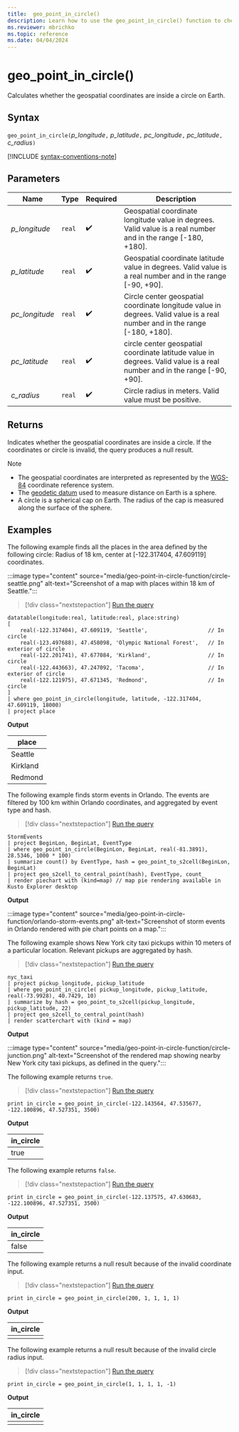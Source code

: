 ```yaml
---
title:  geo_point_in_circle()
description: Learn how to use the geo_point_in_circle() function to check if the geospatial coordinates are inside a circle on Earth.
ms.reviewer: mbrichko
ms.topic: reference
ms.date: 04/04/2024
---
```

# geo_point_in_circle()

Calculates whether the geospatial coordinates are inside a circle on Earth.

## Syntax

`geo_point_in_circle(`*p_longitude*`,` *p_latitude*`,` *pc_longitude*`,` *pc_latitude*`,` *c_radius*`)`

[!INCLUDE [syntax-conventions-note](../../includes/syntax-conventions-note.md)]

## Parameters

|Name|Type|Required|Description|
|--|--|--|--|
| *p_longitude* | `real` |  :heavy_check_mark: | Geospatial coordinate longitude value in degrees. Valid value is a real number and in the range [-180, +180].|
| *p_latitude* | `real` |  :heavy_check_mark: | Geospatial coordinate latitude value in degrees. Valid value is a real number and in the range [-90, +90].|
| *pc_longitude* | `real` |  :heavy_check_mark: | Circle center geospatial coordinate longitude value in degrees. Valid value is a real number and in the range [-180, +180].|
| *pc_latitude* | `real` |  :heavy_check_mark: | circle center geospatial coordinate latitude value in degrees. Valid value is a real number and in the range [-90, +90].|
| *c_radius* | `real` |  :heavy_check_mark: | Circle radius in meters. Valid value must be positive.|

## Returns

Indicates whether the geospatial coordinates are inside a circle. If the coordinates or circle is invalid, the query produces a null result.

> [!NOTE]
>
>* The geospatial coordinates are interpreted as represented by the [WGS-84](https://earth-info.nga.mil/index.php?dir=wgs84&action=wgs84) coordinate reference system.
>* The [geodetic datum](https://en.wikipedia.org/wiki/Geodetic_datum) used to measure distance on Earth is a sphere.
>* A circle is a spherical cap on Earth. The radius of the cap is measured along the surface of the sphere.

## Examples

The following example finds all the places in the area defined by the following circle: Radius of 18 km, center at [-122.317404, 47.609119] coordinates.

:::image type="content" source="media/geo-point-in-circle-function/circle-seattle.png" alt-text="Screenshot of a map with places within 18 km of Seattle.":::

> [!div class="nextstepaction"]
> <a href="https://dataexplorer.azure.com/clusters/help/databases/Samples?query=H4sIAAAAAAAAA3XS0UrDMBSA4fs+xbnbCrVL2rRp9wCCCArqnUiJ6bFG06RkERV8eKN1rN1qchUCH384aYUP+1HjWlvTKf/W4tah0Alo4afHQQuJ2513ynRxdB9BWD836zOaZWlOOSMsToDxtCQ1pXUCq1sU3mtcJXC6Nhu4MCCVkxphhuUpq3lZVSPGiorUVcCu9Wc/KAlXIcsaoeHcOtz5X3zE8MOjU9aBfdrDcJSZkdBJ/zI5JxUL8qVyr1qYdqlzmnlkMZaXZT5aGeOkzoJ1J6TtxeKL/608cmlGa17sG2nOiuDeYNvb5cR540P0Be/P6BA6tM1glfGNMs14e5jxYbwJTAY4mx+tCCFx8AZnX1D68Qt8AzYb0g4xAgAA" target="_blank">Run the query</a>

```kusto
datatable(longitude:real, latitude:real, place:string)
[
    real(-122.317404), 47.609119, 'Seattle',                   // In circle 
    real(-123.497688), 47.458098, 'Olympic National Forest',   // In exterior of circle  
    real(-122.201741), 47.677084, 'Kirkland',                  // In circle
    real(-122.443663), 47.247092, 'Tacoma',                    // In exterior of circle
    real(-122.121975), 47.671345, 'Redmond',                   // In circle
]
| where geo_point_in_circle(longitude, latitude, -122.317404, 47.609119, 18000)
| project place
```

**Output**

|place|
|---|
|Seattle|
|Kirkland|
|Redmond|

The following example finds storm events in Orlando. The events are filtered by 100 km within Orlando coordinates, and aggregated by event type and hash.

> [!div class="nextstepaction"]
> <a href="https://dataexplorer.azure.com/clusters/help/databases/Samples?query=H4sIAAAAAAAAA22PwU7DMAyG7zyFjw0KW7sBKoddkHaCG9yrLLVaszSJHHdjiIcn3SbRw0625P//PvlDAg/bA3pJd78QOXyhFXjFjvx78Pq6GdFwDn2eIubcsUdG6DA0MZCXhnxjia3D4laT0bjioa4W6/qlUhpW9eJp/fisoSrLEu6noTI0jcNgmH4QbBi9FAp2p3+rht6kHjYzq4QmrSw6d8OqZt9MjUtwqtgMZOMujGKCKj3XnOVNrjP6Fhkioe0NCxxJeij25NvNYKKC5RLynO7XKPkOzMGQMzuHQB7exiQBtt/RBc6kFtNeQvwDFpFHo3MBAAA=" target="_blank">Run the query</a>

```kusto
StormEvents
| project BeginLon, BeginLat, EventType
| where geo_point_in_circle(BeginLon, BeginLat, real(-81.3891), 28.5346, 1000 * 100)
| summarize count() by EventType, hash = geo_point_to_s2cell(BeginLon, BeginLat)
| project geo_s2cell_to_central_point(hash), EventType, count_
| render piechart with (kind=map) // map pie rendering available in Kusto Explorer desktop
```

**Output**

:::image type="content" source="media/geo-point-in-circle-function/orlando-storm-events.png" alt-text="Screenshot of storm events in Orlando rendered with pie chart points on a map.":::

The following example shows New York city taxi pickups within 10 meters of a particular location. Relevant pickups are aggregated by hash.

> [!div class="nextstepaction"]
> <a href="https://dataexplorer.azure.com/clusters/help/databases/Samples?query=H4sIAAAAAAAAA42Py27CQAxF93yFlxMpRTBFgiz4lpFxLMZlMjNyHPEQH9+kSBW7dnt17zl2vlMwvMnqCVXLF5NBFbpMNaSSz2JTz+1vgvYTzN1rZGU4cwm1SLYgOZAoJXZ/z1tQxuQ+9p/rrvOHpoXdZr3f+a6F7aaZ4eM0DKjyYDjdIeIY4fimshJGT5yS+4fJ++btswXy2i4U4myK6YV1i2fpKueeFUZCM1aKqAZXsQjuIrmfLxmwNt9Em1nwNgEAAA==" target="_blank">Run the query</a>

```kusto
nyc_taxi
| project pickup_longitude, pickup_latitude
| where geo_point_in_circle( pickup_longitude, pickup_latitude, real(-73.9928), 40.7429, 10)
| summarize by hash = geo_point_to_s2cell(pickup_longitude, pickup_latitude, 22)
| project geo_s2cell_to_central_point(hash)
| render scatterchart with (kind = map)
```

**Output**

:::image type="content" source="media/geo-point-in-circle-function/circle-junction.png" alt-text="Screenshot of the rendered map showing nearby New York city taxi pickups, as defined in the query.":::

The following example returns `true`.

> [!div class="nextstepaction"]
> <a href="https://dataexplorer.azure.com/clusters/help/databases/Samples?query=H4sIAAAAAAAAAysoyswrUcjMi0/OLErOSVWwVUhPzY8vyAeKxsNFNXQNjYz0DE2MTc1MdBRMzPVMgSxzcx0FiLiBgYWlGUTcyNzY1FBHwdjUwEATAJnKnMpbAAAA" target="_blank">Run the query</a>

```kusto
print in_circle = geo_point_in_circle(-122.143564, 47.535677, -122.100896, 47.527351, 3500)
```

**Output**

|in_circle|
|---|
|true|

The following example returns `false`.

> [!div class="nextstepaction"]
> <a href="https://dataexplorer.azure.com/clusters/help/databases/Samples?query=H4sIAAAAAAAAAysoyswrUcjMi0/OLErOSVWwVUhPzY8vyAeKxsNFNXQNjYz0DI3NTc1NdRRMzPXMjA3MLIx1FCDiBgYWlmZgcVMjc2NTQx0FY1MDA00AV0g5xlsAAAA=" target="_blank">Run the query</a>

```kusto
print in_circle = geo_point_in_circle(-122.137575, 47.630683, -122.100896, 47.527351, 3500)
```

**Output**

|in_circle|
|---|
|false|

The following example returns a null result because of the invalid coordinate input.

> [!div class="nextstepaction"]
> <a href="https://dataexplorer.azure.com/clusters/help/databases/Samples?query=H4sIAAAAAAAAAysoyswrUcjMi0/OLErOSVWwVUhPzY8vyAeKxsNFNYwMDHQUDOFIEwAH8KEmNgAAAA==" target="_blank">Run the query</a>

```kusto
print in_circle = geo_point_in_circle(200, 1, 1, 1, 1)
```

**Output**

|in_circle|
|---|
||

The following example returns a  null result because of the invalid circle radius input.

> [!div class="nextstepaction"]
> <a href="https://dataexplorer.azure.com/clusters/help/databases/Samples?query=H4sIAAAAAAAAAysoyswrUcjMi0/OLErOSVWwVUhPzY8vyAeKxsNFNQx1FOBI11ATAAIUtdY1AAAA" target="_blank">Run the query</a>

```kusto
print in_circle = geo_point_in_circle(1, 1, 1, 1, -1)
```

**Output**

|in_circle|
|---|
||
